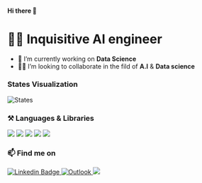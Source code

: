 #### Hi there 👋

# :man_technologist: Inquisitive AI engineer

- 🔭 I’m currently working on **Data Science** 
- 🏃‍♂️	I’m looking to collaborate in the fild of **A.I** & **Data science**


###  States Visualization


![States](https://github-profile-summary-cards.vercel.app/api/cards/profile-details?username=rameez-ahmed26)



### :hammer_and_pick: Languages & Libraries

<img src="https://img.shields.io/badge/Python-FFD43B?style=for-the-badge&logo=python&logoColor=blue"/> <img src="https://img.shields.io/badge/Pandas-2C2D72?style=for-the-badge&logo=pandas&logoColor=white"/> <img src="https://img.shields.io/badge/Numpy-777BB4?style=for-the-badge&logo=numpy&logoColor=white"/> <img src="https://img.shields.io/badge/HTML5-E34F26?style=for-the-badge&logo=html5&logoColor=white"/> <img src="https://img.shields.io/badge/CSS3-1572B6?style=for-the-badge&logo=css3&logoColor=white"/>



### 📫 Find me on

<div id="badges">
  
   <a href="https://www.linkedin.com/in/rameezahmed25/">
    <img src="https://img.shields.io/badge/LinkedIn-0077B5?style=for-the-badge&logo=linkedin&logoColor=white" alt="Linkedin Badge"/>
   </a>  
   <a href="https://outlook.live.com/mail/0/">
    <img src="https://img.shields.io/badge/Microsoft_Outlook-0078D4?style=for-the-badge&logo=microsoft-outlook&logoColor=white" alt="Outlook"/>
   </a> 
   <a href="https://twitter.com/rameezahmed25/">
    <img src="https://img.shields.io/badge/Twitter-%231DA1F2.svg?style=for-the-badge&logo=Twitter&logoColor=white"/>
   </a> 
    
</div>
